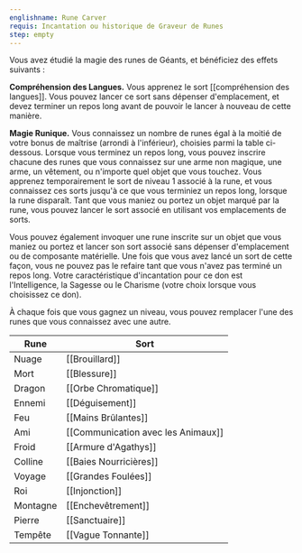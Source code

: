 ```yaml
---
englishname: Rune Carver
requis: Incantation ou historique de Graveur de Runes
step: empty
---
```

Vous avez étudié la magie des runes de Géants, et bénéficiez des effets suivants : 

**Compréhension des Langues.** Vous apprenez le sort [[compréhension des langues]]. Vous pouvez lancer ce sort sans dépenser d'emplacement, et devez terminer un repos long avant de pouvoir le lancer à nouveau de cette manière.

**Magie Runique.** Vous connaissez un nombre de runes égal à la moitié de votre bonus de maîtrise (arrondi à l'inférieur), choisies parmi la table ci-dessous. Lorsque vous terminez un repos long, vous pouvez inscrire chacune des runes que vous connaissez sur une arme non magique, une arme, un vêtement, ou n'importe quel objet que vous touchez. Vous apprenez temporairement le sort de niveau 1 associé à la rune, et vous connaissez ces sorts jusqu'à ce que vous terminiez un repos long, lorsque la rune disparaît. Tant que vous maniez ou portez un objet marqué par la rune, vous pouvez lancer le sort associé en utilisant vos emplacements de sorts.

Vous pouvez également invoquer une rune inscrite sur un objet que vous maniez ou portez et lancer son sort associé sans dépenser d'emplacement ou de composante matérielle. Une fois que vous avez lancé un sort de cette façon, vous ne pouvez pas le refaire tant que vous n'avez pas terminé un repos long. Votre caractéristique d'incantation pour ce don est l'Intelligence, la Sagesse ou le Charisme (votre choix lorsque vous choisissez ce don).

À chaque fois que vous gagnez un niveau, vous pouvez remplacer l'une des runes que vous connaissez avec une autre.

| Rune     | Sort                               |
| -------- | ---------------------------------- |
| Nuage    | [[Brouillard]]                     |
| Mort     | [[Blessure]]                       |
| Dragon   | [[Orbe Chromatique]]               |
| Ennemi   | [[Déguisement]]                    |
| Feu      | [[Mains Brûlantes]]                |
| Ami      | [[Communication avec les Animaux]] |
| Froid    | [[Armure d'Agathys]]               |
| Colline  | [[Baies Nourricières]]             |
| Voyage   | [[Grandes Foulées]]                |
| Roi      | [[Injonction]]                     |
| Montagne | [[Enchevêtrement]]                 |
| Pierre   | [[Sanctuaire]]                     |
| Tempête  | [[Vague Tonnante]]                 |

